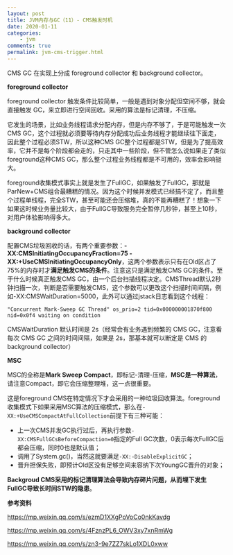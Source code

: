 ```yaml
---
layout: post
title: JVM内存与GC（11）- CMS触发时机
date: 2020-01-11
categories:
    - jvm
comments: true
permalink: jvm-cms-trigger.html
---
```


CMS GC 在实现上分成 foreground collector 和 background collector。

**foreground collector**

foreground collector 触发条件比较简单，一般是遇到对象分配但空间不够，就会直接触发 GC，来立即进行空间回收。采用的算法是标记清理，不压缩。

它发生的场景，比如业务线程请求分配内存，但是内存不够了，于是可能触发一次CMS GC，这个过程就必须要等待内存分配成功后业务线程才能继续往下面走，因此整个过程必须STW，所以这种CMS  GC整个过程都是STW，但是为了提高效率，它并不是每个阶段都会走的，只走其中一些阶段，但不管怎么说如果走了类似foreground这种CMS GC，那么整个过程业务线程都是不可用的，效率会影响挺大。

foreground收集模式事实上就是发生了FullGC，如果触发了FullGC，那就是ParNew+CMS组合最糟糕的情况。因为这个时候并发模式已经搞不定了，而且整个过程单线程，完全STW，甚至可能还会压缩堆，真的不能再糟糕了！想象一下如果这时候业务量比较大，由于FullGC导致服务完全暂停几秒钟，甚至上10秒，对用户体验影响得多大。

**background collector**

配置CMS垃圾回收的话，有两个重要参数：**-XX:CMSInitiatingOccupancyFraction=75 -XX:+UseCMSInitiatingOccupancyOnly**，这两个参数表示只有在Old区占了75%的内存时才**满足触发CMS的条件**。注意这只是满足触发CMS GC的条件。至于什么时候真正触发CMS  GC，由一个后台扫描线程决定。CMSThread默认2秒钟扫描一次，判断是否需要触发CMS，这个参数可以更改这个扫描时间间隔，例如-XX:CMSWaitDuration=5000，此外可以通过jstack日志看到这个线程：

```
"Concurrent Mark-Sweep GC Thread" os_prio=2 tid=0x000000001870f800 nid=0x0f4 waiting on condition
```

CMSWaitDuration 默认时间是 2s（经常会有业务遇到频繁的 CMS GC，注意看每次 CMS GC 之间的时间间隔，如果是 2s，那基本就可以断定是 CMS 的 background collector）

**MSC**

MSC的全称是**Mark Sweep Compact**，即标记-清理-压缩，**MSC是一种算法**，请注意Compact，即它会压缩整理堆，这一点很重要。

这是foreground CMS在特定情况下才会采用的一种垃圾回收算法。foreground收集模式下如果采用MSC算法的压缩模式，那么在`-XX:+UseCMSCompactAtFullCollection`前提下有三种可能：

- 上一次CMS并发GC执行过后，再执行参数`-XX:CMSFullGCsBeforeCompaction=0`指定的Full GC次数，0表示每次FullGC后都会压缩，同时0也是默认值；
- 调用了System.gc()，当然这就要满足`-XX:-DisableExplicitGC`；
- 晋升担保失败，即预计Old区没有足够空间来容纳下次YoungGC晋升的对象； 

**Backgroud CMS采用的标记清理算法会导致内存碎片问题，从而埋下发生FullGC导致长时间STW的隐患**。

**参考资料**

https://mp.weixin.qq.com/s/ezmD1XXgPoVoCo0nkKavdg

https://mp.weixin.qq.com/s/4FznzPL6_OWV3xy7xnRmWg

https://mp.weixin.qq.com/s/zn3-9e7ZZ7skLo1XDL0xww